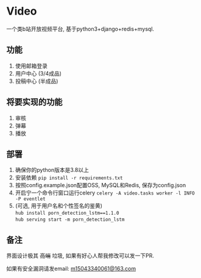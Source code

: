 # Video

一个类b站开放视频平台, 基于python3+django+redis+mysql.

## 功能

1. 使用邮箱登录
2. 用户中心 (3/4成品)
3. 投稿中心 (半成品)

## 将要实现的功能

1. 审核
2. 弹幕
3. 播放

## 部署

1. 确保你的python版本是3.8以上
2. 安装依赖 `pip install -r requirements.txt`
3. 按照config.example.json配置OSS, MySQL和Redis, 保存为config.json
4. 开启宁一个命令行窗口运行celery `celery -A video.tasks worker -l INFO -P eventlet`
5. (可选,
   用于用户名和个性签名的鉴黄) <br> `hub install porn_detection_lstm==1.1.0` <br> `hub serving start -m porn_detection_lstm`

## 备注

界面设计极其 ~~高端~~ 垃圾, 如果有好心人帮我修改可以发一下PR.

如果有安全漏洞请发email: m15043340061@163.com
